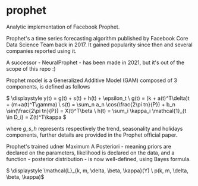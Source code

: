 # prophet

Analytic implementation of Facebook Prophet.

Prophet's a time series forecasting algorithm published by Facebook Core Data Science Team back in 2017. It gained popularity since then and several companies reported using it.

A successor - NeuralProphet - has been made in 2021, but it's out of the scope of this repo :)

Prophet model is a Generalized Additive Model (GAM) composed of 3 components, is defined as follows


$ \displaystyle
y(t) = g(t) + s(t) + h(t) + \epsilon_t \\
g(t) = (k + a(t)^T\delta)t + (m+a(t)^T\gamma) \\
s(t) = \sum_n a_n \cos(\frac{2\pi tn}{P}) + b_n \sin(\frac{2\pi tn}{P}) = X(t)^T\beta \\
h(t) = \sum_i \kappa_i \mathcal{1}_{t \in D_i} = Z(t)^T\kappa
$

where $g, s, h$ represents respectively the trend, seasonality and holidays components, further details are provided in the Prophet official paper.

Prophet's trained udner Maximum A Posteriori - meaning priors are declared on the parameters, likelihood is declared on the data, and a function - posterior distribution - is now well-defined, using Bayes formula.

$ \displaystyle \mathcal{L}_{k, m, \delta, \beta, \kappa}(Y) \ p(k, m, \delta, \beta, \kappa)$
